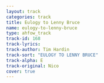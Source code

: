 ```yaml
---
layout: track
categories: track
title: Eulogy to Lenny Bruce
name: eulogy-to-lenny-bruce
type: ahfow_track
track-id: 168
track-lyrics: 
track-author: Tim Hardin
track-sort: "EULOGY TO LENNY BRUCE"
track-alpha: E
track-original: Nico
cover: true
---
```

